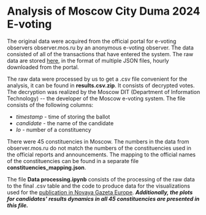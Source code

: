 # Analysis of Moscow City Duma 2024 E-voting

The original data were acquired from the official portal for e-voting observers observer.mos.ru by an anonymous e-voting observer. The data consisted of all of the transactions that have entered the system. The raw data are stored [here](https://data.deg.observer/2024/msk-autumn/), in the format of multiple JSON files, hourly downloaded from the portal.

The raw data were processed by us to get a .csv file convenient for the analysis, it can be found in **results.csv.zip**. It consists of decrypted votes. The decryption was realized by the Moscow DIT (Department of Information Technology) -- the developer of the Moscow e-voting system. The file consists of the following columns:

- *timestamp* - time of storing the ballot
- *candidate* - the name of the candidate
- *Io* - number of a constituency

There were 45 constituencies in Moscow. The numbers in the data from observer.mos.ru do not match the numbers of the constituencies used in the official reports and announcements. The mapping to the official names of the constituencies can be found in a separate file **constituencies_mapping.json**. 

The file **Data processing.ipynb** consists of the processing of the raw data to the final .csv table and the code to produce data for the visualizations used for the [publication in Novaya Gazeta Europe](https://novayagazeta.eu/articles/2024/09/10/nedokrutili). **_Additionally, the plots for candidates' results dynamics in all 45 constituencies are presented in this file._**

